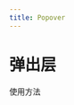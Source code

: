```yaml
---
title: Popover
---
```

# 弹出层

使用方法
<ClientOnly>
    <popover-demo-1></popover-demo-1>
    <popover-demo-2></popover-demo-2>
</ClientOnly>